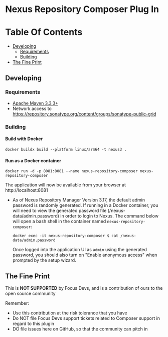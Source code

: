 <!--
  Focus Devs - 2024
-->
# Nexus Repository Composer Plug In

# Table Of Contents
* [Developing](#developing)
   * [Requirements](#requirements)
   * [Building](#building)
* [The Fine Print](#the-fine-print)

## Developing

### Requirements

* [Apache Maven 3.3.3+](https://maven.apache.org/install.html)
* Network access to https://repository.sonatype.org/content/groups/sonatype-public-grid

### Building

#### Build with Docker

    docker buildx build --platform linux/arm64 -t nexus3 .

#### Run as a Docker container

    docker run -d -p 8081:8081 --name nexus-repository-composer nexus-repository-composer 

The application will now be available from your browser at http://localhost:8081

* As of Nexus Repository Manager Version 3.17, the default admin password is randomly generated.
  If running in a Docker container, you will need to view the generated password file 
  (/nexus-data/admin.password) in order to login to Nexus. The command below will open a bash shell 
  in the container named `nexus-repository-composer`:

      docker exec -it nexus-repository-composer $ cat /nexus-data/admin.password 
      
  Once logged into the application UI as `admin` using the generated password, you should also 
  turn on "Enable anonymous access" when prompted by the setup wizard.

## The Fine Print

This is **NOT SUPPORTED** by Focus Devs, and is a contribution of ours
to the open source community

Remember:

* Use this contribution at the risk tolerance that you have
* Do NOT file Focus Devs support tickets related to Composer support in regard to this plugin
* DO file issues here on GitHub, so that the community can pitch in